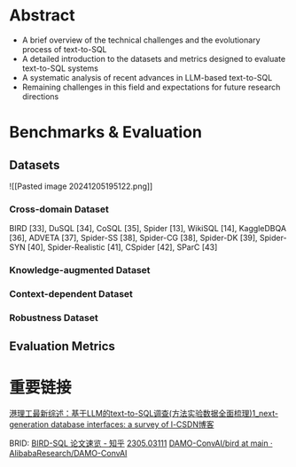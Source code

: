 # Abstract
* A brief overview of the technical challenges and the evolutionary process of text-to-SQL
* A detailed introduction to the datasets and metrics designed to evaluate text-to-SQL systems
* A systematic analysis of recent advances in LLM-based text-to-SQL
* Remaining challenges in this field and expectations for future research directions
# Benchmarks & Evaluation
## Datasets
![[Pasted image 20241205195122.png]]

### Cross-domain Dataset
BIRD [33], DuSQL [34], CoSQL [35], Spider [13], WikiSQL [14], KaggleDBQA [36], ADVETA [37], Spider-SS [38], Spider-CG [38], Spider-DK [39], Spider-SYN [40], Spider-Realistic [41], CSpider [42], SParC [43]

### Knowledge-augmented Dataset

### Context-dependent Dataset

### Robustness Dataset



## Evaluation Metrics







# 重要链接
[港理工最新综述：基于LLM的text-to-SQL调查(方法实验数据全面梳理)1_next-generation database interfaces: a survey of l-CSDN博客](https://blog.csdn.net/qq_36931982/article/details/139705058)

BRID:
[BIRD-SQL 论文速览 - 知乎](https://zhuanlan.zhihu.com/p/638719709)
[2305.03111](https://arxiv.org/pdf/2305.03111)
[DAMO-ConvAI/bird at main · AlibabaResearch/DAMO-ConvAI](https://github.com/AlibabaResearch/DAMO-ConvAI/tree/main/bird)



